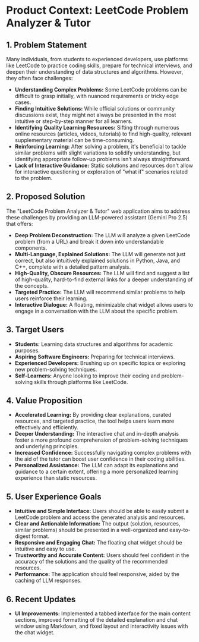 # Product Context: LeetCode Problem Analyzer & Tutor

## 1. Problem Statement

Many individuals, from students to experienced developers, use platforms like LeetCode to practice coding skills, prepare for technical interviews, and deepen their understanding of data structures and algorithms. However, they often face challenges:

*   **Understanding Complex Problems:** Some LeetCode problems can be difficult to grasp initially, with nuanced requirements or tricky edge cases.
*   **Finding Intuitive Solutions:** While official solutions or community discussions exist, they might not always be presented in the most intuitive or step-by-step manner for all learners.
*   **Identifying Quality Learning Resources:** Sifting through numerous online resources (articles, videos, tutorials) to find high-quality, relevant supplementary material can be time-consuming.
*   **Reinforcing Learning:** After solving a problem, it's beneficial to tackle similar problems with slight variations to solidify understanding, but identifying appropriate follow-up problems isn't always straightforward.
*   **Lack of Interactive Guidance:** Static solutions and resources don't allow for interactive questioning or exploration of "what if" scenarios related to the problem.

## 2. Proposed Solution

The "LeetCode Problem Analyzer & Tutor" web application aims to address these challenges by providing an LLM-powered assistant (Gemini Pro 2.5) that offers:

*   **Deep Problem Deconstruction:** The LLM will analyze a given LeetCode problem (from a URL) and break it down into understandable components.
*   **Multi-Language, Explained Solutions:** The LLM will generate not just correct, but also intuitively explained solutions in Python, Java, and C++, complete with a detailed pattern analysis.
*   **High-Quality, Obscure Resources:** The LLM will find and suggest a list of high-quality, hard-to-find external links for a deeper understanding of the concepts.
*   **Targeted Practice:** The LLM will recommend similar problems to help users reinforce their learning.
*   **Interactive Dialogue:** A floating, minimizable chat widget allows users to engage in a conversation with the LLM about the specific problem.

## 3. Target Users

*   **Students:** Learning data structures and algorithms for academic purposes.
*   **Aspiring Software Engineers:** Preparing for technical interviews.
*   **Experienced Developers:** Brushing up on specific topics or exploring new problem-solving techniques.
*   **Self-Learners:** Anyone looking to improve their coding and problem-solving skills through platforms like LeetCode.

## 4. Value Proposition

*   **Accelerated Learning:** By providing clear explanations, curated resources, and targeted practice, the tool helps users learn more effectively and efficiently.
*   **Deeper Understanding:** The interactive chat and in-depth analysis foster a more profound comprehension of problem-solving techniques and underlying principles.
*   **Increased Confidence:** Successfully navigating complex problems with the aid of the tutor can boost user confidence in their coding abilities.
*   **Personalized Assistance:** The LLM can adapt its explanations and guidance to a certain extent, offering a more personalized learning experience than static resources.

## 5. User Experience Goals

*   **Intuitive and Simple Interface:** Users should be able to easily submit a LeetCode problem and access the generated analysis and resources.
*   **Clear and Actionable Information:** The output (solution, resources, similar problems) should be presented in a well-organized and easy-to-digest format.
*   **Responsive and Engaging Chat:** The floating chat widget should be intuitive and easy to use.
*   **Trustworthy and Accurate Content:** Users should feel confident in the accuracy of the solutions and the quality of the recommended resources.
*   **Performance:** The application should feel responsive, aided by the caching of LLM responses.

## 6. Recent Updates

*   **UI Improvements:** Implemented a tabbed interface for the main content sections, improved formatting of the detailed explanation and chat window using Markdown, and fixed layout and interactivity issues with the chat widget.
